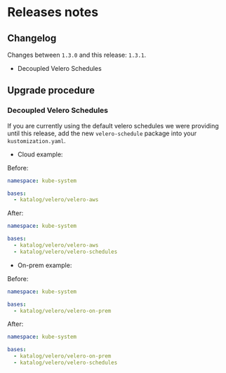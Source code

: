 # Releases notes

## Changelog

Changes between `1.3.0` and this release: `1.3.1`.

- Decoupled Velero Schedules

## Upgrade procedure

### Decoupled Velero Schedules

If you are currently using the default velero schedules we were providing until this release, add the
new `velero-schedule` package into your `kustomization.yaml`.

- Cloud example:

Before:
```yaml
namespace: kube-system

bases:
  - katalog/velero/velero-aws
```

After:
```yaml
namespace: kube-system

bases:
  - katalog/velero/velero-aws
  - katalog/velero/velero-schedules
```


- On-prem example:

Before:

```yaml
namespace: kube-system

bases:
  - katalog/velero/velero-on-prem
```

After:

```yaml
namespace: kube-system

bases:
  - katalog/velero/velero-on-prem
  - katalog/velero/velero-schedules
```
